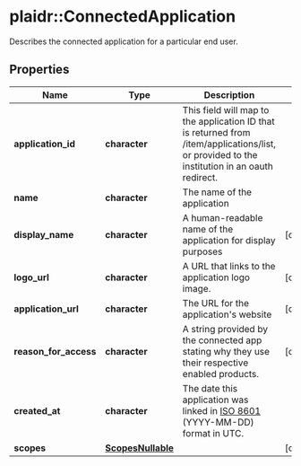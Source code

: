 # plaidr::ConnectedApplication

Describes the connected application for a particular end user.

## Properties
Name | Type | Description | Notes
------------ | ------------- | ------------- | -------------
**application_id** | **character** | This field will map to the application ID that is returned from /item/applications/list, or provided to the institution in an oauth redirect. | 
**name** | **character** | The name of the application | 
**display_name** | **character** | A human-readable name of the application for display purposes | [optional] 
**logo_url** | **character** | A URL that links to the application logo image. | [optional] 
**application_url** | **character** | The URL for the application&#39;s website | [optional] 
**reason_for_access** | **character** | A string provided by the connected app stating why they use their respective enabled products. | [optional] 
**created_at** | **character** | The date this application was linked in [ISO 8601](https://wikipedia.org/wiki/ISO_8601) (YYYY-MM-DD) format in UTC. | 
**scopes** | [**ScopesNullable**](ScopesNullable.md) |  | [optional] 


